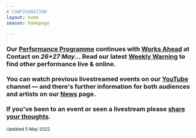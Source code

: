 ```yaml
---
# CONFIGURATION
layout: home
season: homepage

---
```

### Our [Performance Programme](/current/2022-springsummer) continues with [Works Ahead](/current/2022-worksahead) at Contact on *26+27 May*… Read our latest <a href="http://wordofwarning.posthaven.com" target="_blank">Weekly Warning</a> to find other performance live & online.<br><br>You can watch previous livestreamed events on our <a href="http://bit.ly/YTwarnmcr" target="_blank">YouTube</a> channel — and there's further information for both audiences and artists on our [News](/news) page.<br><br>If you've been to an event or seen a livestream please <a href="http://bit.ly/warnmcrfeedback" target="_blank">share your thoughts</a>.         
<small>Updated 5 May 2022</small>
